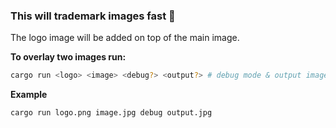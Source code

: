 <h3>This will trademark images fast 🚀</h3>

The logo image will be added on top of the main image.

**To overlay two images run:**
```bash
cargo run <logo> <image> <debug?> <output?> # debug mode & output image are is optional
```
**Example**
```bash
cargo run logo.png image.jpg debug output.jpg
```